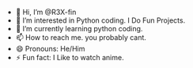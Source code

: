 - 👋 Hi, I’m @R3X-fin
- 👀 I’m interested in Python coding. I Do Fun Projects.
- 🌱 I’m currently learning python coding. 
- 📫 How to reach me. you probably cant.
- 😄 Pronouns: He/Him
- ⚡ Fun fact: I Like to watch anime.

<!---
R3X-fin/R3X-fin is a ✨ special ✨ repository because its `README.md` (this file) appears on your GitHub profile.
You can click the Preview link to take a look at your changes.
--->
